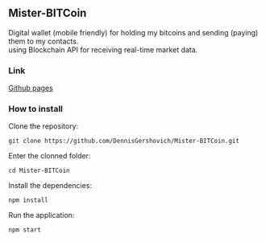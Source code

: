 ## Mister-BITCoin
Digital wallet (mobile friendly) for holding my bitcoins and sending (paying) them to my contacts.<br />
using Blockchain API for receiving real-time market data.

### Link
[Github pages](https://github.com/DennisGershovich/Mister-BITCoin.git)

### How to install
Clone the repository:
```
git clone https://github.com/DennisGershovich/Mister-BITCoin.git
```
Enter the clonned folder:
```
cd Mister-BITCoin
```
Install the dependencies:
```
npm install
```
Run the application:
```
npm start
```
